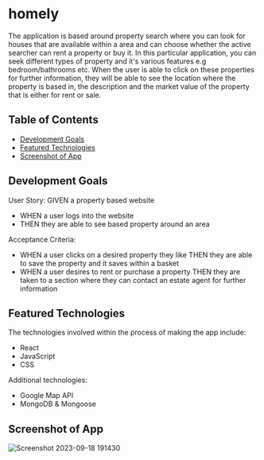 # homely

The application is based around property search where you can look for houses that are available within a area and can choose whether the active searcher can rent a property or buy it. In this particular application, you can seek different types of property and it's various features e.g bedroom/bathrooms etc. When the user is able to click on these properties for further information, they will be able to see the location where the property is based in, the description and the market value of the property that is either for rent or sale.

## Table of Contents
- [Development Goals](#development-goals)
- [Featured Technologies](#featured-technologies)
- [Screenshot of App](#screenshot-of-app)

## Development Goals

User Story:
GIVEN a property based website
- WHEN a user logs into the website
- THEN they are able to see based property around an area

Acceptance Criteria:
- WHEN a user clicks on a desired property they like 
THEN they are able to save the property and it saves within a basket
- WHEN a user desires to rent or purchase a property
THEN they are taken to a section where they can contact an estate agent for further information

## Featured Technologies

The technologies involved within the process of making the app include:

- React
- JavaScript
- CSS

Additional technologies:
- Google Map API
- MongoDB & Mongoose

## Screenshot of App 

![Screenshot 2023-09-18 191430](https://github.com/elleinadseer/homely/assets/129113539/cda3c1d8-fc23-4bfa-9ee7-906997bd9034)


